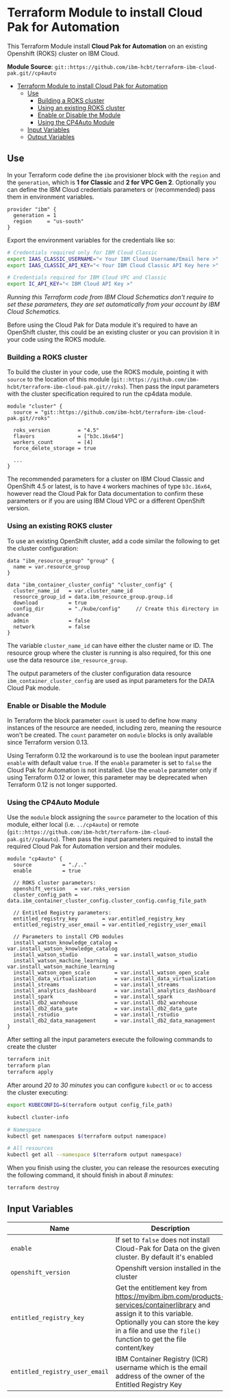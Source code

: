 # Terraform Module to install Cloud Pak for Automation

This Terraform Module install **Cloud Pak for Automation** on an existing Openshift (ROKS) cluster on IBM Cloud.

**Module Source**: `git::https://github.com/ibm-hcbt/terraform-ibm-cloud-pak.git//cp4auto`

- [Terraform Module to install Cloud Pak for Automation](#terraform-module-to-install-cloud-pak-for-Automation)
  - [Use](#use)
    - [Building a ROKS cluster](#building-a-roks-cluster)
    - [Using an existing ROKS cluster](#using-an-existing-roks-cluster)
    - [Enable or Disable the Module](#enable-or-disable-the-module)
    - [Using the CP4Auto Module](#using-the-cp4auto-module)
  - [Input Variables](#input-variables)
  - [Output Variables](#output-variables)

## Use

In your Terraform code define the `ibm` provisioner block with the `region` and the `generation`, which is **1 for Classic** and **2 for VPC Gen 2**. Optionally you can define the IBM Cloud credentials parameters or (recommended) pass them in environment variables.

```hcl
provider "ibm" {
  generation = 1
  region     = "us-south"
}
```

Export the environment variables for the credentials like so:

```bash
# Credentials required only for IBM Cloud Classic
export IAAS_CLASSIC_USERNAME="< Your IBM Cloud Username/Email here >"
export IAAS_CLASSIC_API_KEY="< Your IBM Cloud Classic API Key here >"

# Credentials required for IBM Cloud VPC and Classic
export IC_API_KEY="< IBM Cloud API Key >"
```

_Running this Terraform code from IBM Cloud Schematics don't require to set these parameters, they are set automatically from your account by IBM Cloud Schematics._

Before using the Cloud Pak for Data module it's required to have an OpenShift cluster, this could be an existing cluster or you can provision it in your code using the ROKS module.

### Building a ROKS cluster

To build the cluster in your code, use the ROKS module, pointing it with `source` to the location of this module (`git::https://github.com/ibm-hcbt/terraform-ibm-cloud-pak.git//roks`). Then pass the input parameters with the cluster specification required to run the cp4data module.

```hcl
module "cluster" {
  source = "git::https://github.com/ibm-hcbt/terraform-ibm-cloud-pak.git//roks"

  roks_version         = "4.5"
  flavors              = ["b3c.16x64"]
  workers_count        = [4]
  force_delete_storage = true

  ...
}
```

The recommended parameters for a cluster on IBM Cloud Classic and OpenShift 4.5 or latest, is to have `4` workers machines of type `b3c.16x64`, however read the Cloud Pak for Data documentation to confirm these parameters or if you are using IBM Cloud VPC or a different OpenShift version.

### Using an existing ROKS cluster

To use an existing OpenShift cluster, add a code similar the following to get the cluster configuration:

```hcl
data "ibm_resource_group" "group" {
  name = var.resource_group
}

data "ibm_container_cluster_config" "cluster_config" {
  cluster_name_id   = var.cluster_name_id
  resource_group_id = data.ibm_resource_group.group.id
  download          = true
  config_dir        = "./kube/config"     // Create this directory in advance
  admin             = false
  network           = false
}
```

The variable `cluster_name_id` can have either the cluster name or ID. The resource group where the cluster is running is also required, for this one use the data resource `ibm_resource_group`.

The output parameters of the cluster configuration data resource `ibm_container_cluster_config` are used as input parameters for the DATA Cloud Pak module.

### Enable or Disable the Module

In Terraform the block parameter `count` is used to define how many instances of the resource are needed, including zero, meaning the resource won't be created. The `count` parameter on `module` blocks is only available since Terraform version 0.13.

Using Terraform 0.12 the workaround is to use the boolean input parameter `enable` with default value `true`. If the `enable` parameter is set to `false` the Cloud Pak for Automation is not installed. Use the `enable` parameter only if using Terraform 0.12 or lower, this parameter may be deprecated when Terraform 0.12 is not longer supported.

### Using the CP4Auto Module

Use the `module` block assigning the `source` parameter to the location of this module, either local (i.e. `../cp4auto`) or remote (`git::https://github.com/ibm-hcbt/terraform-ibm-cloud-pak.git//cp4auto`). Then pass the input parameters required to install the required Cloud Pak for Automation version and their modules.

```hcl
module "cp4auto" {
  source          = "./.."
  enable          = true

  // ROKS cluster parameters:
  openshift_version   = var.roks_version
  cluster_config_path = data.ibm_container_cluster_config.cluster_config.config_file_path

  // Entitled Registry parameters:
  entitled_registry_key        = var.entitled_registry_key
  entitled_registry_user_email = var.entitled_registry_user_email

  // Parameters to install CPD modules
  install_watson_knowledge_catalog = var.install_watson_knowledge_catalog
  install_watson_studio            = var.install_watson_studio
  install_watson_machine_learning  = var.install_watson_machine_learning
  install_watson_open_scale        = var.install_watson_open_scale
  install_data_virtualization      = var.install_data_virtualization
  install_streams                  = var.install_streams
  install_analytics_dashboard      = var.install_analytics_dashboard
  install_spark                    = var.install_spark
  install_db2_warehouse            = var.install_db2_warehouse
  install_db2_data_gate            = var.install_db2_data_gate
  install_rstudio                  = var.install_rstudio
  install_db2_data_management      = var.install_db2_data_management
}
```

After setting all the input parameters execute the following commands to create the cluster

```bash
terraform init
terraform plan
terraform apply
```

After around _20 to 30 minutes_ you can configure `kubectl` or `oc` to access the cluster executing:

```bash
export KUBECONFIG=$(terraform output config_file_path)

kubectl cluster-info

# Namespace
kubectl get namespaces $(terraform output namespace)

# All resources
kubectl get all --namespace $(terraform output namespace)
```

When you finish using the cluster, you can release the resources executing the following command, it should finish in about _8 minutes_:

```bash
terraform destroy
```

## Input Variables

| Name                               | Description                                                                                                                                                                                                                | Default                     | Required |
| ---------------------------------- | -------------------------------------------------------------------------------------------------------------------------------------------------------------------------------------------------------------------------- | --------------------------- | -------- |
| `enable`                           | If set to `false` does not install Cloud-Pak for Data on the given cluster. By default it's enabled                                                                                                                        | `true`                      | No       |
| `openshift_version`                | Openshift version installed in the cluster                                                                                                                                                                                 | `4.5`                       | No       |
| `entitled_registry_key`            | Get the entitlement key from https://myibm.ibm.com/products-services/containerlibrary and assign it to this variable. Optionally you can store the key in a file and use the `file()` function to get the file content/key |                             | Yes      |
| `entitled_registry_user_email`     | IBM Container Registry (ICR) username which is the email address of the owner of the Entitled Registry Key                                                                                                                 |                             | Yes      |
